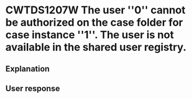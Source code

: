 # CWTDS1207W The user ''0'' cannot be authorized on the case folder for case instance ''1''. The user is not available in the shared user registry.

## Explanation

## User response
